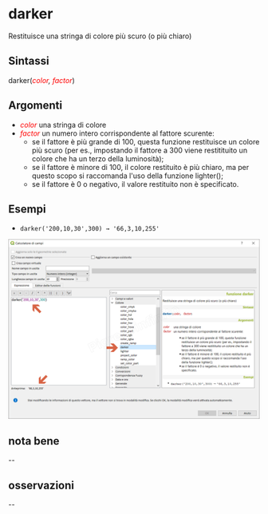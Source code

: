 # darker

Restituisce una stringa di colore più scuro (o più chiaro)

## Sintassi

darker(_<span style="color:red;">color</span>, <span style="color:red;">factor</span>_)

## Argomenti

* _<span style="color:red;">color</span>_ una stringa di colore
* _<span style="color:red;">factor</span>_ un numero intero corrispondente al fattore scurente:
    * se il fattore è più grande di 100, questa funzione restituisce un colore più scuro (per es., impostando il fattore a 300 viene restitituito un colore che ha un terzo della luminosità);
    * se il fattore è minore di 100, il colore restituito è più chiaro, ma per questo scopo si raccomanda l'uso della funzione lighter();
    * se il fattore è 0 o negativo, il valore restituito non è specificato.

## Esempi

* `darker('200,10,30',300) → '66,3,10,255'`

![](../../img/colore/darker/darker1.png)

## nota bene

--

## osservazioni

--
